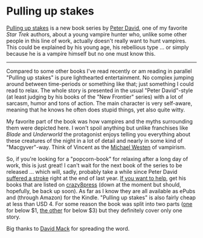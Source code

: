 # Pulling up stakes

[Pulling up stakes][pus] is a new book series by [Peter David][pad], one of my favorite *Star Trek* authors, about a young vampire hunter who, unlike some other people in this line of work, actually doesn't really want to hunt vampires. This could be explained by his young age, his rebellious type ... or simply because he is a vampire himself but no one must know this.

--------

Compared to some other books I've read recently or am reading in parallel "Pulling up stakes" is pure lighthearted entertainment. No complex jumping around between time-periods or something like that; just something I could read to relax. The whole story is presented in the usual "Peter David"-style (at least judging by his books of the "New Frontier" series) with a lot of sarcasm, humor and tons of action. The main character is very self-aware, meaning that he knows he often does stupid things, yet also quite witty.

My favorite part of the book was how vampires and the myths surrounding them were depicted here. I won't spoil anything but unlike franchises like *Blade* and *Underworld* the protagonist enjoys telling you everything about these creatures of the night in a lot of detail and nearly in some kind of "Macgyver"-way. Think of Vincent as the [Michael Westen][mw] of vampirism.

So, if you're looking for a "popcorn-book" for relaxing after a long day of work, this is just great! I can't wait for the next book of the series to be released ... which will, sadly, probably take a while since Peter David [suffered a stroke][str] right at the end of last year. [If you want to help][hlp], get his books that are listed on [crazy8press][c8p] (down at the moment but should, hopefully, be back up soon). As far as I know they are all available as ePubs and (through Amazon) for the Kindle. "Pulling up stakes" is also fairly cheap at less than USD 4. For some reason the book was split into two parts ([one][pus] for below $1, [the other][pus2] for below $3) but they definitely cover only one story.

Big thanks to [David Mack][src] for spreading the word.

[pad]: http://www.peterdavid.net/
[c8p]: http://www.crazy8press.com/
[pus]: http://www.amazon.com/Pulling-Up-Stakes-ebook/dp/B009ERWZCG
[pus2]: http://www.amazon.com/Pulling-Up-Stakes-2-ebook/dp/B00AVBHMUY/ref=pd_sxp_f_pt
[str]: http://www.peterdavid.net/2012/12/30/i-have-had-a-stroke/
[src]: http://www.davidmack.pro/blog/?p=4414
[mw]: http://en.wikipedia.org/wiki/Michael_Westen
[hlp]: http://www.peterdavid.net/2013/01/04/here-is-how-you-can-help-peter/